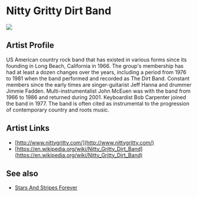 # Nitty Gritty Dirt Band

![](../../asssets/artists/Nitty_Gritty_Dirt_Band.png)

## Artist Profile

US American country rock band that has existed in various forms since its founding in Long Beach, California in 1966. The group's membership has had at least a dozen changes over the years, including a period from 1976 to 1981 when the band performed and recorded as The Dirt Band. Constant members since the early times are singer-guitarist Jeff Hanna and drummer Jimmie Fadden. Multi-instrumentalist John McEuen was with the band from 1966 to 1986 and returned during 2001. Keyboardist Bob Carpenter joined the band in 1977. The band is often cited as instrumental to the progression of contemporary country and roots music.

## Artist Links

- [http://www.nittygritty.com/](http://www.nittygritty.com/)
- [https://en.wikipedia.org/wiki/Nitty_Gritty_Dirt_Band](https://en.wikipedia.org/wiki/Nitty_Gritty_Dirt_Band)


## See also

- [Stars And Stripes Forever](Nitty_Gritty_Dirt_Band-Stars_And_Stripes_Forever.md)
